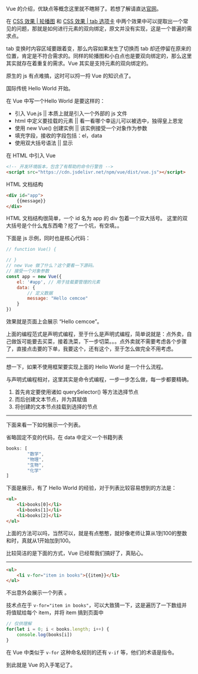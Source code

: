 
Vue 的介绍，优缺点等概念这里就不瞎掰了。若想了解请直达[官网](https://cn.vuejs.org/index.html)。

在 [CSS 效果 | 轮播图](https://www.jianshu.com/p/9817643f8a6b) 和 [CSS 效果 | tab 选项卡](https://www.jianshu.com/p/fdd58caea73f) 中两个效果中可以提取出一个常见的问题，那就是如何进行元素的双向绑定，原文并没有实现，这是一个普遍的需求点。

tab 变换时内容区域要跟着变，那么内容如果发生了切换而 tab 却还停留在原来的位置，肯定是不符合需求的。同样的轮播图和小白点也是要双向绑定的，那么这里其实就存在着重复的需求。Vue 其实是支持元素的双向绑定的。

原生的 js 有点难搞，这时可以捋一捋 Vue 的知识点了。

国际传统 Hello World 开始。

在 Vue 中写一个Hello World 是要这样的：
- 引入 Vue.js || 本质上就是引入一个外部的 js 文件
- html 中定义要挂载的元素 || 看一看哪个幸运儿可以被选中，独得皇上恩宠
- 使用 new Vue() 创建实例 || 该实例接受一个对象作为参数
- 填充字段，接收的字段包括：el，data
- 使用双大括号语法 || 显示


在 HTML 中引入 Vue
```html
<!-- 开发环境版本，包含了有帮助的命令行警告 -->
<script src="https://cdn.jsdelivr.net/npm/vue/dist/vue.js"></script>
```

HTML 文档结构
```html
<div id="app">
    {{message}}
</div>
```
HTML 文档结构很简单，一个 id 名为 app 的 div 包着一个双大括号。
这里的双大括号是个什么鬼东西嘞？挖了一个坑，有空填。。


下面是 js  示例，同时也是核心代码：
```js
// function Vue() {

// }
// new Vue 做了什么？这个要看一下源码。
// 接受一个对象参数
const app = new Vue({
    el: '#app', // 用于挂载要管理的元素
    data: {
        // 定义数据
        message: "Hello cemcoe"
    }
})
```
效果就是页面上会展示 “Hello cemcoe”。

上面的编程范式是声明式编程，至于什么是声明式编程，简单说就是：点外卖，自己做饭可能要去买菜，接着洗菜，下一步切菜。。。点外卖就不需要考虑各个步骤了，直接点击要的下单，我要这个，还有这个，至于怎么做完全不用考虑。


---


想一下，如果不使用框架要实现上面的 Hello World 是一个什么流程。

与声明式编程相对，这里其实是命令式编程，一步一步怎么做，每一步都要精确。
1. 首先肯定要使用诸如 querySelector() 等方法选择节点
2. 而后创建文本节点，并为其赋值
3. 将创建的文本节点挂载到选择的节点


----

下面来看一下如何展示一个列表。

省略固定不变的代码，在 data 中定义一个书籍列表
```js
books: [
        "数学",
        "物理",
        "生物",
        "化学"
]
```

下面是展示，有了 Hello World 的经验，对于列表比较容易想到的方法是：
```html
<ul>
    <li>books[0]</li>
    <li>books[1]</li>
    <li>books[2]</li>
</ul>
```

上面的方法可以吗，当然可以，就是有点憨憨，就好像老师让算从1到100的整数和时，真就从1开始加到100。



比较简洁的是下面的方式，Vue 已经帮我们搞好了，真贴心。

---

```html
<ul>
    <li v-for="item in books">{{item}}</li>
</ul>
```

不出意外会展示一个列表 。

技术点在于 `v-for="item in books"`，可以大致猜一下，这是遍历了一下数组并将值赋给每个 item，并将 item 搞到页面中
```js
// 仅供理解
for(let i = 0; i < books.length; i++) {
    console.log(books[i])
}
```
在 Vue 中类似于 `v-for` 这种命名规则的还有 `v-if` 等，他们的术语是指令。

到此就是 Vue 的入手笔记了。


